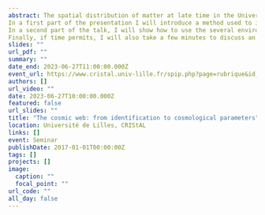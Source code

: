 ```yaml
---
abstract: The spatial distribution of matter at late time in the Universe depicts a complex pattern commonly referred to as "the cosmic web". In this web-like structure, massive nodes are linked together by elongated bridges of matter, the filaments, themselves found at the intersections of mildly-dense walls forming the borders of vast and underdense volumes called voids.
In a first part of the presentation I will introduce a method used to identify the most prominent structure of the web, the filamentary pattern. The method is based on a regularised version of Gaussian mixture models in which a spatial graph is used to model the underlying one-dimensional structure and provides a smooth estimate of a graph passing in the middle of the galaxy distribution.
In a second part of the talk, I will show how to use the several environments (filaments, but also voids, walls, and nodes) to improve the constraints on cosmological parameters over the traditionally-used two-point statistics. In particular, by breaking some degeneracies between parameters of the model, we can improve by up to an order of magnitude the constraints on some parameters.
Finally, if time permits, I will also take a few minutes to discuss an other part of my recent research activity aiming at using developments from theoretical physics to better understand the learning procedure of some simple neural networks.
slides: ""
url_pdf: ""
summary: ""
date_end: 2023-06-27T11:00:00.000Z
event_url: https://www.cristal.univ-lille.fr/spip.php?page=rubrique&id_rubrique=1
authors: []
url_video: ""
date: 2023-06-27T10:00:00.000Z
featured: false
url_slides: ""
title: "The cosmic web: from identification to cosmological parameters"
location: Université de Lilles, CRIStAL 
links: []
event: Seminar
publishDate: 2017-01-01T00:00:00Z
tags: []
projects: []
image:
  caption: ""
  focal_point: ""
url_code: ""
all_day: false
---
```

